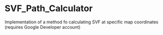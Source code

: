 # SVF_Path_Calculator
Implementation of a method fo calculating SVF at specific map coordinates (requires Google Developer account)
